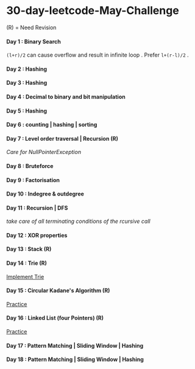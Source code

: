 # 30-day-leetcode-May-Challenge
(R) = Need Revision
#### Day 1 : Binary Search
`(l+r)/2` can cause overflow and result in infinite loop . Prefer  `l+(r-l)/2` .
#### Day 2 : Hashing
#### Day 3 : Hashing
#### Day 4 : Decimal to binary and bit manipulation
#### Day 5 : Hashing
#### Day 6 : counting | hashing | sorting
#### Day 7 : Level order traversal | Recursion (R)
_Care for NullPointerException_
#### Day 8 : Bruteforce
#### Day 9 : Factorisation
#### Day 10 : Indegree & outdegree 
#### Day 11 : Recursion | DFS 
_take care of all terminating conditions of the rcursive call_
#### Day 12 : XOR properties
#### Day 13 : Stack (R)
#### Day 14 : Trie (R)
[Implement Trie](https://leetcode.com/problems/implement-trie-prefix-tree/)
#### Day 15 : Circular Kadane's Algorithm (R)
[Practice](https://leetcode.com/problems/maximum-sum-circular-subarray/)
#### Day 16 : Linked List (four Pointers) (R)
[Practice](https://leetcode.com/problems/odd-even-linked-list/)
#### Day 17 : Pattern Matching | Sliding Window | Hashing
#### Day 18 : Pattern Matching | Sliding Window | Hashing
